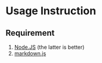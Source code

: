 # Usage Instruction

## Requirement

1. [Node.JS](http://nodejs.org) (the latter is better)
2. [markdown.js](https://github.com/evilstreak/markdown-js)

